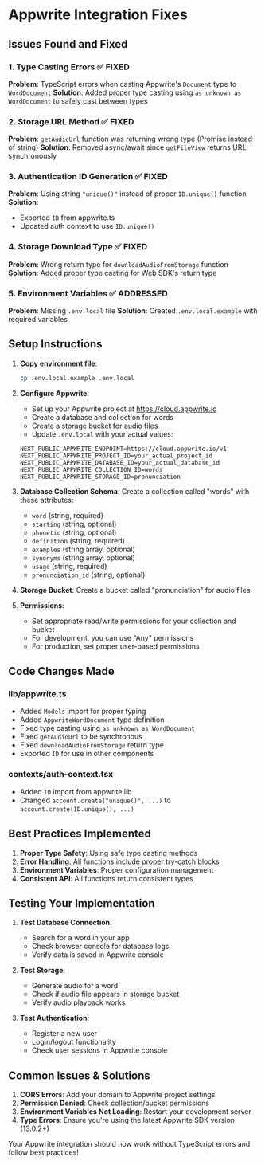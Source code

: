 # Appwrite Integration Fixes

## Issues Found and Fixed

### 1. Type Casting Errors ✅ FIXED

**Problem**: TypeScript errors when casting Appwrite's `Document` type to `WordDocument`
**Solution**: Added proper type casting using `as unknown as WordDocument` to safely cast between types

### 2. Storage URL Method ✅ FIXED

**Problem**: `getAudioUrl` function was returning wrong type (Promise instead of string)
**Solution**: Removed async/await since `getFileView` returns URL synchronously

### 3. Authentication ID Generation ✅ FIXED

**Problem**: Using string `"unique()"` instead of proper `ID.unique()` function
**Solution**:

- Exported `ID` from appwrite.ts
- Updated auth context to use `ID.unique()`

### 4. Storage Download Type ✅ FIXED

**Problem**: Wrong return type for `downloadAudioFromStorage` function
**Solution**: Added proper type casting for Web SDK's return type

### 5. Environment Variables ✅ ADDRESSED

**Problem**: Missing `.env.local` file
**Solution**: Created `.env.local.example` with required variables

## Setup Instructions

1. **Copy environment file**:

   ```bash
   cp .env.local.example .env.local
   ```

2. **Configure Appwrite**:

   - Set up your Appwrite project at https://cloud.appwrite.io
   - Create a database and collection for words
   - Create a storage bucket for audio files
   - Update `.env.local` with your actual values:

   ```env
   NEXT_PUBLIC_APPWRITE_ENDPOINT=https://cloud.appwrite.io/v1
   NEXT_PUBLIC_APPWRITE_PROJECT_ID=your_actual_project_id
   NEXT_PUBLIC_APPWRITE_DATABASE_ID=your_actual_database_id
   NEXT_PUBLIC_APPWRITE_COLLECTION_ID=words
   NEXT_PUBLIC_APPWRITE_STORAGE_ID=pronunciation
   ```

3. **Database Collection Schema**:
   Create a collection called "words" with these attributes:

   - `word` (string, required)
   - `starting` (string, optional)
   - `phonetic` (string, optional)
   - `definition` (string, required)
   - `examples` (string array, optional)
   - `synonyms` (string array, optional)
   - `usage` (string, required)
   - `pronunciation_id` (string, optional)

4. **Storage Bucket**:
   Create a bucket called "pronunciation" for audio files

5. **Permissions**:
   - Set appropriate read/write permissions for your collection and bucket
   - For development, you can use "Any" permissions
   - For production, set proper user-based permissions

## Code Changes Made

### lib/appwrite.ts

- Added `Models` import for proper typing
- Added `AppwriteWordDocument` type definition
- Fixed type casting using `as unknown as WordDocument`
- Fixed `getAudioUrl` to be synchronous
- Fixed `downloadAudioFromStorage` return type
- Exported `ID` for use in other components

### contexts/auth-context.tsx

- Added `ID` import from appwrite lib
- Changed `account.create("unique()", ...)` to `account.create(ID.unique(), ...)`

## Best Practices Implemented

1. **Proper Type Safety**: Using safe type casting methods
2. **Error Handling**: All functions include proper try-catch blocks
3. **Environment Variables**: Proper configuration management
4. **Consistent API**: All functions return consistent types

## Testing Your Implementation

1. **Test Database Connection**:

   - Search for a word in your app
   - Check browser console for database logs
   - Verify data is saved in Appwrite console

2. **Test Storage**:

   - Generate audio for a word
   - Check if audio file appears in storage bucket
   - Verify audio playback works

3. **Test Authentication**:
   - Register a new user
   - Login/logout functionality
   - Check user sessions in Appwrite console

## Common Issues & Solutions

1. **CORS Errors**: Add your domain to Appwrite project settings
2. **Permission Denied**: Check collection/bucket permissions
3. **Environment Variables Not Loading**: Restart your development server
4. **Type Errors**: Ensure you're using the latest Appwrite SDK version (13.0.2+)

Your Appwrite integration should now work without TypeScript errors and follow best practices!
